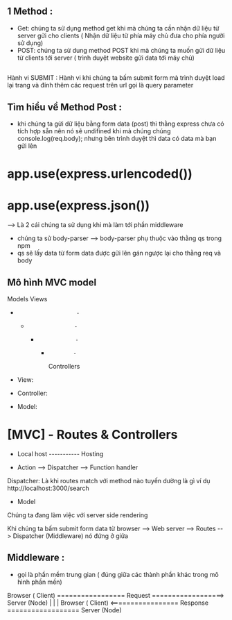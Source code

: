 ## 1 Method : 
- Get: chúng ta sử dụng method get khi mà chúng ta cần nhận dữ liệu từ server gửi cho clients ( Nhận dữ liệu từ phía máy chủ đưa cho phía người sử dụng)
- POST: chúng ta sử dung method POST khi mà chúng ta muốn gửi dữ liệu từ clients tới server ( trình duyệt website gửi data tới máy chủ)

## 
Hành vi SUBMIT : Hành vi khi chúng ta bấm submit form mà trình duyệt load lại trang và đính thêm các request trên url gọi là query parameter


## Tìm hiểu về Method Post : 
- khi chúng ta gửi dữ liệu bằng form data (post) thì thằng express chưa có tích hợp sẵn nên nó sẽ undifined khi mà chúng chúng console.log(req.body); nhưng bên trình duyệt thì data  có data mà bạn gửi lên 


# app.use(express.urlencoded())
# app.use(express.json())
--> Là 2 cái chúng ta sử dụng khi mà làm tới phần middleware 

- chúng ta sử body-parser --> body-parser phụ thuộc vào thằng qs trong npm 
- qs sẽ lấy data từ form data được gửi lên gán ngược lại cho thằng req và body

## Mô hình MVC model 

Models                  Views
  -                        -
    -                    -
      -                 -
        -             -
            Controllers

- View: 
- Controller:
- Model:

# [MVC] - Routes & Controllers
- Local host ----------- Hosting 

- Action --> Dispatcher --> Function handler

Dispatcher: Là khi routes match với method nào tuyến dường là gì ví dụ http://localhost:3000/search 


- Model 

Chúng ta đang làm việc với server side rendering

Khi chúng ta bấm submit form data từ browser --> Web server --> Routes --> Dispatcher (Middleware) nó đứng ở giữa 


## Middleware : 
- gọi là phần mềm trung gian ( đúng giữa các thành phần khác trong mô hình phần mền)

Browser  ( Client) ================= Request ==================> Server (Node)
|
|
|
Browser  ( Client) <================= Response ================== Server (Node)
